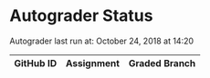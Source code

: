 # Autograder Status
Autograder last run at: October 24, 2018 at 14:20

| GitHub ID | Assignment | Graded Branch |
|-----------|------------|---------------|
